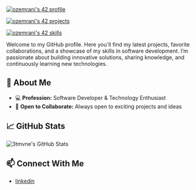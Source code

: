 [![ozemrani's 42 profile](https://42term.vercel.app/api/widget/student/ozemrani?theme=dark)](https://42term.vercel.app)

[![ozemrani's 42 projects](https://42term.vercel.app/api/widget/projects/ozemrani?theme=dark)](https://42term.vercel.app)

[![ozemrani's 42 skills](https://42term.vercel.app/api/widget/skills/ozemrani?theme=dark)](https://42term.vercel.app)

Welcome to my GitHub profile. Here you'll find my latest projects, favorite collaborations, and a showcase of my skills in software development. I’m passionate about building innovative solutions, sharing knowledge, and continuously learning new technologies.

## 🚀 About Me
- 💻 **Profession:** Software Developer & Technology Enthusiast
- 🤝 **Open to Collaborate:** Always open to exciting projects and ideas

## 📈 GitHub Stats
![3tmvne's GitHub Stats](https://github-readme-stats.vercel.app/api?username=3tmvne&show_icons=true&hide_title=true&count_private=true&theme=github_dark)

## 📫 Connect With Me
- [linkedin](https://www.linkedin.com/in/othmane-zemrani-859b01265/)
